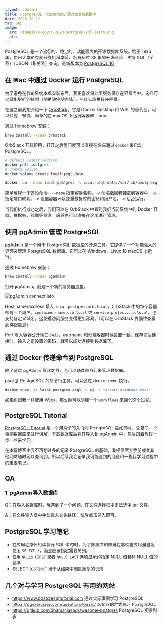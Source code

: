 ```yaml
---
layout: content
title: PostgreSQL：功能强大的开源对象关系数据库
date: 2023-10-22
tag: SQL
image:
  src: /images/0-cover-2023-postgres-sql-learn.png
  alt:
---
```


PostgreSQL 是一个流行的、稳定的、功能强大的开源数据库系统。始于 1986 年，加州大学伯克利计算机科学系。拥有超过 35 年的开发经验，支持 SQL（关系）/ JSON（非关系）查询。最新版本为 [PostgreSQL 16](https://www.postgresql.org/about/news/postgresql-16-released-2715/)

## 在 Mac 中通过 Docker 运行 PostgreSQL

为了避免在我的系统本机安装东西，我更喜欢将此类服务保存在容器当中。这样可以做到更好的控制（随用随停随删除）、与其它应用程序隔离。

在这之前我想介绍一下 [OrbStack](https://orbstack.dev)，它是 Docker Desktop 和 WSL 的替代品，可以快速、轻便、简单的在 macOS 上运行容器和 Linux。

通过 Homebrew 安装：

```bash
brew install --cask orbstack
```

OrbStack 开箱即用，打开之后我们就可以直接在终端通过 `docker` 来启动 PostgreSQL。

```bash
# default latest version
docker pull postgres
# create volume
docker volume create local-psql-data

docker run --name local-postgres -v local-psql-data:/var/lib/postgresql/data -p 5432:5432 -e POSTGRES_PASSWORD={your password} -e POSTGRES_USER={your username} -d postgres
```

简单解释一下这段命令，`--name` 指定容器名称，`-v` 命名数据卷挂载到容器中，`-p` 指定端口映射，`-e` 设置容器环境变量数据库的密码和用户名，`-d` 后台运行。

当我们执行成功之后，我们可以在 OrbStack 中看到我们当前系统中的 Docker 容器、数据卷、镜像等信息。后续也可以直接在这里进行管理。

## 使用 pgAdmin 管理 PostgreSQL

[pgAdmin](https://www.pgadmin.org) 是一个用于 PostgreSQL 数据库的开源工具，它提供了一个功能强大的界面来管理 PostgreSQL 数据库。它可以在 Windows、Linux 和 macOS 上运行。

通过 Homebrew 安装：

```bash
brew install --cask pgadmin4
```

打开 pgAdmin，创建一个新的服务器连接。

![pgAdmin connect info](/images/8-pgadmin-connect.png)

Host name/address 填入 `local-postgres.orb.local`，OrbStack 中的每个容器都有一个域名，`container-name.orb.local` 或 `service.project.orb.local`，也支持自定义域名，这使得访问服务变得更加容易。（可以在 OrbStack 界面中查看到详细信息）

Port 填入容器公开端口 `5432`，username 和创建容器时候设置一致。保存之后连接时，输入之前设置的密码，就可以成功连接到数据库了。

## 通过 Docker 传递命令到 PostgreSQL

除了通过 pgAdmin 管理之外，也可以通过命令行来管理数据库。

psql 是 PostgreSQL 的命令行工具，可以通过 docker exec 执行。

```bash
docker exec -it local-postgres psql -U cj -c "create database test"
```

如果你跟我一样使用 Warp，那么你可以创建一个 `workflows` 来简化这个过程。

## PostgreSQL Tutorial

[PostgreSQL Tutorial](https://www.postgresqltutorial.com) 是一个用来学习入门的 PostgreSQL 在线网站。它基于一个事例数据库来进行讲解，下载数据库后将其导入到 pgAdmin 中，然后跟着教程一步一步来学习。

在本篇博客中我不再想过多的记录 PostgreSQL 的基础，我相信官方手册或者其他网站随时可以查询到。所以后续我会记录我可能遇到的问题和一些我学习过程中的重要笔记。

## QA

### 1. pgAdmin 导入数据库

Q：在导入数据库时，我遇到了一个问题，在文件选择框中无法选中 tar 文件。

A：在文件输入框中手动输入文件路径，然后点击导入即可。

## PostgreSQL 学习笔记

- 在应用程序代码中执行 SQL 语句时，为了数据库和应用程序性能应尽量避免使用 `SELECT *`，而是应该指定需要的列。
- 使用 `NULLS FIRST` 或者 `NULLS LAST` 选项显示的指定 NULL 值和非 NULL 值的排序
- SELECT `DISTINCT` 用于从结果中删除重复的记录

## 几个对与学习 PostgreSQL 有用的网站

- https://www.postgresqltutorial.com 通过实际事例学习 PostgreSQL
- https://pgexercises.com/questions/basic/ 以交互的方式练习 PostgreSQL
- https://github.com/dhamaniasad/awesome-postgres PostgreSQL 资源列表
